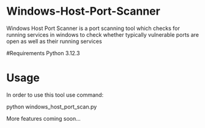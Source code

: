 # Windows-Host-Port-Scanner
Windows Host Port Scanner is a port scanning tool which checks for running services in windows to check whether typically vulnerable ports are open as well as their running services

#Requirements
Python 3.12.3

# Usage
In order to use this tool use command:

python windows_host_port_scan.py

More features coming soon...
